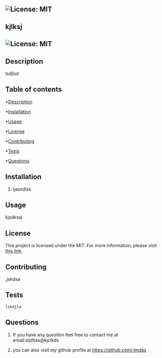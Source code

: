 ## ![License: MIT](https://img.shields.io/badge/License-MIT-yellow.svg)

   
   
   ## kjlksj

   ## ![License: MIT](https://img.shields.io/badge/License-MIT-yellow.svg)

   
  ## Description
  lsdjlsd

  
  ## Table of contents

  *[Description](#description)

  *[Installation](#installation)

  *[Usage](#usage)

  *[License](#license)

  *[Contributing](#contributing)

  *[Tests](#tests)

  *[Questions](#questions)

  ## Installation
  1. ljasndlsk

  ## Usage
  kjsdksaj

  ## License
  
  
  This project is licensed under the MIT. For more information, please visit [this link](https://opensource.org/licenses/MIT).
  


  ## Contributing
  ,jshdsa

  ## Tests
    lskdjla

  ## Questions
 1) If you have any question feel free to contact me at email:sljdhas@kjclkds

  2) you can also visit my github profile at https://github.com/.lmdas
  
  